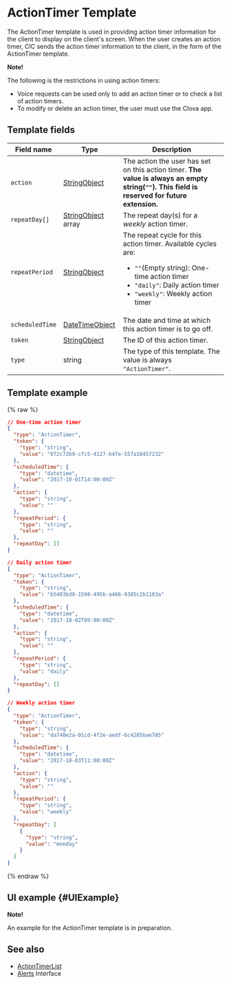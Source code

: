 # ActionTimer Template

The ActionTimer template is used in providing action timer information for the client to display on the client's screen.
When the user creates an action timer, CIC sends the action timer information to the client, in the form of the ActionTimer template.

<div class="note">
<p><strong>Note!</strong></p>
<p>The following is the restrictions in using action timers:</p>
<ul>
  <li>Voice requests can be used only to add an action timer or to check a list of action timers.</li>
  <li>To modify or delete an action timer, the user must use the Clova app.</li>
</ul>
</div>

## Template fields

| Field name       | Type    | Description                     |
|---------------|---------|-----------------------------|
| `action`       | [StringObject](/CIC/References/ContentTemplates/Shared_Objects.md#StringObject)      | The action the user has set on this action timer. **The value is always an empty string(`""`). This field is reserved for future extension.** |
| `repeatDay[]`     | [StringObject](/CIC/References/ContentTemplates/Shared_Objects.md#StringObject) array | The repeat day(s) for a _weekly_ action timer. |
| `repeatPeriod`  | [StringObject](/CIC/References/ContentTemplates/Shared_Objects.md#StringObject)     | The repeat cycle for this action timer. Available cycles are: <ul><li><code>""</code>(Empty string): One-time action timer</li><li><code>"daily"</code>: Daily action timer</li><li><code>"weekly"</code>: Weekly action timer</li></ul> |
| `scheduledTime` | [DateTimeObject](/CIC/References/ContentTemplates/Shared_Objects.md#DateTimeObject) | The date and time at which this action timer is to go off.      |
| `token`         | [StringObject](/CIC/References/ContentTemplates/Shared_Objects.md#StringObject)     | The ID of this action timer.   |
| `type`          | string                                                                              | The type of this template. The value is always `"ActionTimer"`.  |

## Template example

{% raw %}

```json
// One-time action timer
{
  "type": "ActionTimer",
  "token": {
    "type": "string",
    "value": "072c72b9-cfc5-4127-b4fe-557a10457232"
  },
  "scheduledTime": {
    "type": "datetime",
    "value": "2017-10-01T14:00:00Z"
  },
  "action": {
    "type": "string",
    "value": ""
  },
  "repeatPeriod": {
    "type": "string",
    "value": ""
  },
  "repeatDay": []
}

// Daily action timer
{
  "type": "ActionTimer",
  "token": {
    "type": "string",
    "value": "b5403bd0-1598-495b-a466-9385c2b1103a"
  },
  "scheduledTime": {
    "type": "datetime",
    "value": "2017-10-02T09:00:00Z"
  },
  "action": {
    "type": "string",
    "value": ""
  },
  "repeatPeriod": {
    "type": "string",
    "value": "daily"
  },
  "repeatDay": []
}

// Weekly action timer
{
  "type": "ActionTimer",
  "token": {
    "type": "string",
    "value": "da740e2a-01cd-4f2e-aedf-6c4285bae785"
  },
  "scheduledTime": {
    "type": "datetime",
    "value": "2017-10-03T11:00:00Z"
  },
  "action": {
    "type": "string",
    "value": ""
  },
  "repeatPeriod": {
    "type": "string",
    "value": "weekly"
  },
  "repeatDay": [
    {
      "type": "string",
      "value": "monday"
    }
  ]
}
```

{% endraw %}

## UI example {#UIExample}

<div class="note">
<p><strong>Note!</strong></p>
<p>An example for the ActionTimer template is in preparation.</p>
</div>

## See also

* [ActionTimerList](/CIC/References/ContentTemplates/ActionTimerList.md)
* [Alerts](/CIC/References/CICInterface/Alerts.md) Interface

